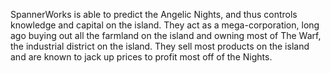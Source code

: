 SpannerWorks is able to predict the Angelic Nights, and thus controls knowledge and capital on the island. They act as a mega-corporation, long ago buying out all the farmland on the island and owning most of The Warf, the industrial district on the island. They sell most products on the island and are known to jack up prices to profit most off of the Nights.
